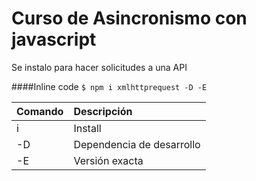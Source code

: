 # Curso de Asincronismo con javascript

Se instalo para hacer solicitudes a una API

####Inline code
`$ npm i xmlhttprequest -D -E`    

| Comando      | Descripción |
| --------- | :-----|
| i  | Install |
| -D |   Dependencia de desarrollo |
| -E |  Versión exacta |    
    
    
